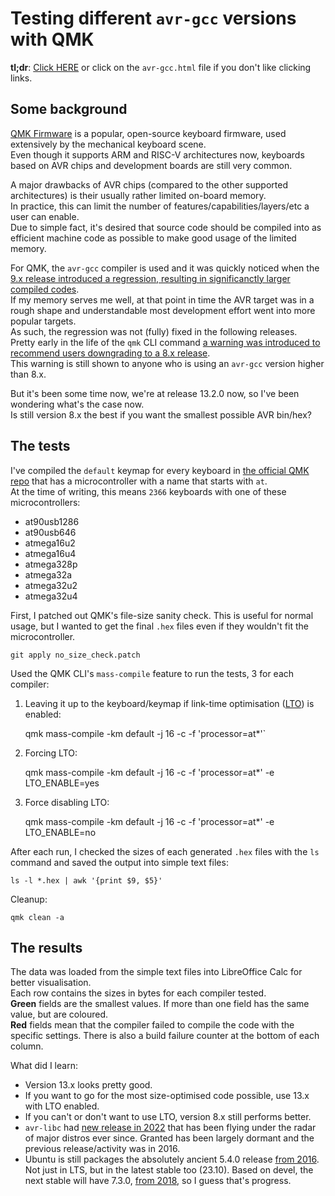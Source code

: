 # Testing different `avr-gcc` versions with QMK

**tl;dr**: [Click HERE](avr-gcc.html) or click on the `avr-gcc.html` file if you don't like clicking links.

## Some background

[QMK Firmware](https://qmk.fm/) is a popular, open-source keyboard firmware, used extensively by the mechanical keyboard scene.  
Even though it supports ARM and RISC-V architectures now, keyboards based on AVR chips and development boards are still very common.  

A major drawbacks of AVR chips (compared to the other supported architectures) is their usually rather limited on-board memory.  
In practice, this can limit the number of features/capabilities/layers/etc a user can enable.  
Due to simple fact, it's desired that source code should be compiled into as efficient machine code as possible to make good usage of the limited memory.  

For QMK, the `avr-gcc` compiler is used and it was quickly noticed when the [9.x release introduced a regression, resulting in significanctly larger compiled codes](https://gcc.gnu.org/bugzilla/show_bug.cgi?id=91189).  
If my memory serves me well, at that point in time the AVR target was in a rough shape and understandable most development effort went into more popular targets.  
As such, the regression was not (fully) fixed in the following releases.  
Pretty early in the life of the `qmk` CLI command [a warning was introduced to recommend users downgrading to a 8.x release](https://github.com/qmk/qmk_firmware/commit/cf40c33c907c44753bb145b9f2d5107447422fbc#diff-d26098f964e0334af937ce9fee1a3dd91968877932f3370a6c7925964f9fe833R55).  
This warning is still shown to anyone who is using an `avr-gcc` version higher than 8.x.  

But it's been some time now, we're at release 13.2.0 now, so I've been wondering what's the case now.  
Is still version 8.x the best if you want the smallest possible AVR bin/hex?  


## The tests

I've compiled the `default` keymap for every keyboard in [the official QMK repo](https://github.com/qmk/qmk_firmware) that has a microcontroller with a name that starts with `at`.  
At the time of writing, this means `2366` keyboards with one of these microcontrollers:  

* at90usb1286
* at90usb646
* atmega16u2
* atmega16u4
* atmega328p
* atmega32a
* atmega32u2
* atmega32u4


First, I patched out QMK's file-size sanity check. This is useful for normal usage, but I wanted to get the final `.hex` files even if they wouldn't fit the microcontroller.

    git apply no_size_check.patch

Used the QMK CLI's `mass-compile` feature to run the tests, 3 for each compiler:

1. Leaving it up to the keyboard/keymap if link-time optimisation ([LTO](https://en.wikipedia.org/wiki/Interprocedural_optimization)) is enabled:

    qmk mass-compile -km default -j 16 -c -f 'processor=at*'`

2. Forcing LTO:

    qmk mass-compile -km default -j 16 -c -f 'processor=at*' -e LTO_ENABLE=yes

2. Force disabling LTO:

    qmk mass-compile -km default -j 16 -c -f 'processor=at*' -e LTO_ENABLE=no

After each run, I checked the sizes of each generated `.hex` files with the `ls` command and saved the output into simple text files:

    ls -l *.hex | awk '{print $9, $5}'

Cleanup:

    qmk clean -a


## The results

The data was loaded from the simple text files into LibreOffice Calc for better visualisation.  
Each row contains the sizes in bytes for each compiler tested.  
**Green** fields are the smallest values. If more than one field has the same value, but are coloured.  
**Red** fields mean that the compiler failed to compile the code with the specific settings. There is also a build failure counter at the bottom of each column.  

What did I learn:

- Version 13.x looks pretty good.  
- If you want to go for the most size-optimised code possible, use 13.x with LTO enabled.  
- If you can't or don't want to use LTO, version 8.x still performs better.  
- `avr-libc` had [new release in 2022](https://github.com/avrdudes/avr-libc/tags) that has been flying under the radar of major distros ever since. Granted has been largely dormant and the previous release/activity was in 2016.  
- Ubuntu is still packages the absolutely ancient 5.4.0 release [from 2016](https://gcc.gnu.org/gcc-5/). Not just in LTS, but in the latest stable too (23.10). Based on devel, the next stable will have 7.3.0, [from 2018](https://gcc.gnu.org/gcc-7/), so I guess that's progress.  
